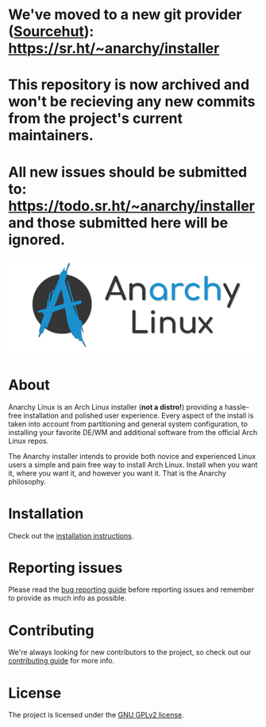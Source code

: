 # We've moved to a new git provider ([Sourcehut](https://sourcehut.com)): https://sr.ht/~anarchy/installer
# This repository is now archived and won't be recieving any new commits from the project's current maintainers.

# All new issues should be submitted to: https://todo.sr.ht/~anarchy/installer and those submitted here will be ignored.

![Anarchy logo](extra/banner.svg)

# About

Anarchy Linux is an Arch Linux installer (**not a distro!**) providing a
hassle-free installation and polished user experience.
Every aspect of the install is taken into account from partitioning and
general system configuration, to installing your favorite DE/WM and additional
software from the official Arch Linux repos.

The Anarchy installer intends to provide both novice and experienced Linux
users a simple and pain free way to install Arch Linux.
Install when you want it, where you want it, and however you want it.
That is the Anarchy philosophy.

# Installation

Check out the [installation instructions](doc/installation.md).

# Reporting issues

Please read the [bug reporting guide](doc/reporting-issues.md)
before reporting issues and remember to provide as much info as possible.

# Contributing

We're always looking for new contributors to the project,
so check out our [contributing guide](CONTRIBUTING.md) for more info.

# License

The project is licensed under the [GNU GPLv2 license](LICENSE).

